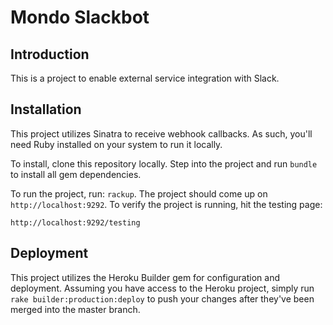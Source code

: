 # Mondo Slackbot

## Introduction

This is a project to enable external service integration with Slack.

## Installation

This project utilizes Sinatra to receive webhook callbacks.  As such, you'll need Ruby installed on your system to run it locally.

To install, clone this repository locally.  Step into the project and run `bundle` to install all gem dependencies.

To run the project, run: `rackup`.  The project should come up on `http://localhost:9292`.  To verify the project is running, hit the testing page:

`http://localhost:9292/testing`


## Deployment

This project utilizes the Heroku Builder gem for configuration and deployment.  Assuming you have access to the Heroku project, simply run `rake builder:production:deploy` to push your changes after they've been merged into the master branch.

